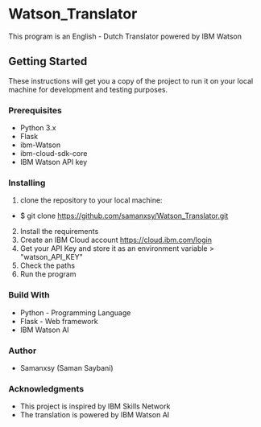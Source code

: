 # Watson_Translator
This program is an English - Dutch Translator powered by IBM Watson 


## Getting Started
These instructions will get you a copy of the project to run it on your local machine for development and testing purposes.

### Prerequisites

- Python 3.x
- Flask
- ibm-Watson
- ibm-cloud-sdk-core
- IBM Watson API key 

### Installing 

1. clone the repository to your local machine: 
  - $ git clone https://github.com/samanxsy/Watson_Translator.git
2. Install the requirements
3. Create an IBM Cloud account <https://cloud.ibm.com/login>
4. Get your API Key and store it as an environment variable > "watson_API_KEY"
5. Check the paths
6. Run the program

### Build With

- Python - Programming Language
- Flask - Web framework
- IBM Watson AI

### Author

 - Samanxsy (Saman Saybani)
 
### Acknowledgments

 - This project is inspired by IBM Skills Network
 - The translation is powered by IBM Watson AI
